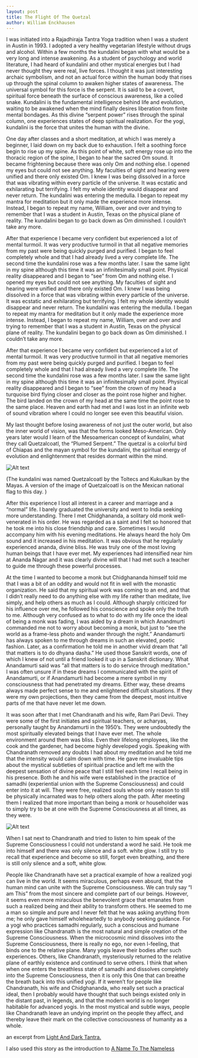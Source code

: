```yaml
---
layout: post
title: The Flight Of The Quetzal
author: William Enckhausen
---
```


I was initiated into a Rajadhiraja Tantra Yoga tradition when I was a student in Austin in 1993.  I adopted a very healthy vegetarian lifestyle without drugs and alcohol. Within a few months the kundalini began with what would be a very long and intense awakening. As a student of psychology and world literature, I had heard of kundalini and other mystical energies but I had never thought they were real, live forces. I thought it was just interesting archaic symbolism, and not an actual force within the human body that rises up through the spinal column to awaken higher states of awareness. The universal symbol for this force is the serpent. It is said to be a covert, spiritual force beneath the surface of conscious awareness, like a coiled snake. Kundalini is the fundamental intelligence behind life and evolution, waiting to be awakened when the mind finally desires liberation from finite mental bondages. As this divine “serpent power” rises through the spinal column, one experiences states of deep spiritual realization. For the yogi, kundalini is the force that unites the human with the divine.

One day after classes and a short meditation, at which I was merely a beginner, I laid down on my back due to exhaustion. I felt a soothing force begin to rise up my spine. As this point of white, soft energy rose up into the thoracic region of the spine, I began to hear the sacred Om sound. It became frightening because there was only Om and nothing else. I opened my eyes but could not see anything. My faculties of sight and hearing were unified and there only existed Om. I knew I was being dissolved in a force that was vibrating within every particle of the universe. It was ecstatic and exhilarating but terrifying. I felt my whole identity would disappear and never return. The kundalini was entering the medulla. I began to repeat my mantra for meditation but it only made the experience more intense. Instead, I began to repeat my name, William, over and over and trying to remember that I was a student in Austin, Texas on the physical plane of reality. The kundalini began to go back down as Om diminished. I couldn’t take any more.

After that experience I became very confident but experienced a lot of mental turmoil. It was very productive turmoil in that all negative memories from my past were being quickly purged and purified. I began to feel completely whole and that I had already lived a very complete life. The second time the kundalini rose was a few months later. I saw the same light in my spine although this time it was an infinitesimally small point. Physical reality disappeared and I began to “see” from Om and nothing else. I opened my eyes but could not see anything. My faculties of sight and hearing were unified and there only existed Om. I knew I was being dissolved in a force that was vibrating within every particle of the universe. It was ecstatic and exhilarating but terrifying. I felt my whole identity would disappear and never return. The kundalini was entering the medulla. I began to repeat my mantra for meditation but it only made the experience more intense. Instead, I began to repeat my name, William, over and over and trying to remember that I was a student in Austin, Texas on the physical plane of reality. The kundalini began to go back down as Om diminished. I couldn’t take any more.

After that experience I became very confident but experienced a lot of mental turmoil. It was very productive turmoil in that all negative memories from my past were being quickly purged and purified. I began to feel completely whole and that I had already lived a very complete life. The second time the kundalini rose was a few months later. I saw the same light in my spine although this time it was an infinitesimally small point. Physical reality disappeared and I began to “see” from the crown of my head a turquoise bird flying closer and closer as the point rose higher and higher. The bird landed on the crown of my head at the same time the point rose to the same place. Heaven and earth had met and I was lost in an infinite web of sound vibration where I could no longer see even this beautiful vision.

My last thought before losing awareness of not just the outer world, but also the inner world of vision, was that the forms looked Meso-American. Only years later would I learn of the Mesoamerican concept of kundalini, what they call Quetzalcoatl, the “Plumed Serpent.” The quetzal is a colorful bird of Chiapas and the mayan symbol for the kundalini, the spiritual energy of evolution and enlightenment that resides dormant within the mind.

![Alt text](https://lh3.googleusercontent.com/826NjE7H0pJGa4WTMU46AHVVKWiaIoH3-YzYMDQL5ukWpBFUbgPkPAAgPiv2Da4F5VJ4bf3gtSZB8NTjRl4NfJV6iZW04K5wbkxTk_-PqawBiOQdsLhpVEq3Z5dAgxRRlRNvwh7MfrOcBvkwVfuncAipGuA-5e4DDumQ1eZh0lelu6ADBxbLjawUbKHKQTq_pNmIJdbM_P-WWnbGLxCFjKUjMVgmE3uM6jCTH7t6aIen8VGxlt4qy5HB6D2NZVAlAAzLNe_aFgWsblc9ACGtusfVukUb9W_AGmAX3y0MEqKDNYCRIBvfp-ARFQqELwODT1Gzkm_FaiEZllymrKws5LIg2-nKXnmnxfVl6XzZ3_jUxHLwzl1WLdejv7hs3qd6QSYYQS0cu6_r0nx15OGK6cPZ8_TKwJ0QRkqyqif5ccyJ_nz6WyJjZ2m9b9681ow8giFAIf_lQU7Ila64DUSfitNW4oIfvoxYPDWdTQfFH_LemLJM0oooyoNBJu7KZsD0lzvlJw2lpaPHnYZjQ62cnAFAms0QgoCEMSRgmxxUGQCMZVpFt0bg5E15xfHGUL6rXpzBlepyoY5nNfYkmY_GYQv3POIeOvS5GscldvbUBBAQo2aJAV4nLYDqIvNhMMuP_dHdVGV7uw4OoM6RI6uDhL-2S8xofTO21Tbn3bU58_xz3Nmg6x5KpBrQaQFv8zjj6qcGEJCJZSdmIcv8DA=w945-h630-no?authuser=0 "quetzal")

(The kundalini was named Quetzalcoatl by the Toltecs and Kukulkan by the Mayas. A version of the image of Quetzalcoatl is on the Mexican national flag to this day. )

After this experience I lost all interest in a career and marriage and a “normal” life. I barely graduated the university and went to India seeking more understanding. There I met Chidghananda, a solitary old monk well-venerated in his order. He was regarded as a saint and I felt so honored that he took me into his close friendship and care. Sometimes I would accompany him with his evening meditations. He always heard the holy Om sound and it increased in his meditation. It was obvious that he regularly experienced ananda, divine bliss. He was truly one of the most loving human beings that I have ever met. My experiences had intensified near him at Ananda Nagar and it was clearly divine will that I had met such a teacher to guide me through these powerful processes.


At the time I wanted to become a monk but Chidghananda himself told me that I was a bit of an oddity and would not fit in well with the monastic organization. He said that my spiritual work was coming to an end, and that I didn’t really need to do anything else with my life rather than meditate, live simply, and help others as much as I could. Although sharply criticized for his influence over me, he followed his conscience and spoke only the truth to me. Although very confused as to what to do with my life once the ideal of being a monk was fading, I was aided by a dream in which Anandmurti commanded me not to worry about becoming a monk, but just to “see the world as a frame-less photo and wander through the night.” Anandamurti has always spoken to me through dreams in such an elevated, poetic fashion. Later, as a confirmation he told me in another vivid dream that “all that matters is to do dhyana dasha.” He used those Sanskrit words, one of which I knew of not until a friend looked it up in a Sanskrit dictionary. What Anandamurti said was “all that matters is to do service through meditation.” I was often unsure if in these dreams I communicated with the spirit of Anandamurti, or if Anandamurti had become a mere symbol in my consciousness that had penetrated my dreams. Either way, these dreams always made perfect sense to me and enlightened difficult situations. If they were my own projections, then they came from the deepest, most intuitive parts of me that have never let me down.

It was soon after that I met Chandranath and his wife, Ram Pari Devii. They were some of the first initiates and spiritual teachers, or acharyas, personally taught by Anandamurti in the 1950’s. They were undoubtedly the most spiritually elevated beings that I have ever met. The whole environment around them was bliss. Even their lifelong employees, like the cook and the gardener, had become highly developed yogis. Speaking with Chandranath removed any doubts I had about my meditation and he told me that the intensity would calm down with time. He gave me invaluable tips about the mystical subtleties of spiritual practice and left me with the deepest sensation of divine peace that I still feel each time I recall being in his presence. Both he and his wife were established in the practice of samadhi (experiential union with the Supreme Consciousness) and could enter into it at will. They were free, realized souls whose only reason to still be physically incarnated was to help others along the path. After meeting them I realized that more important than being a monk or householder was to simply try to be at one with the Supreme Consciousness at all times, as they were.

![Alt text](https://lh3.googleusercontent.com/QYWVGl_upknQGZfz_g4Xh4Wa61iGSrheFaeYO_uqwd_7vgtPeCrqNS8lUCQzXAaPLtu3qN5CUdtD21leVDEQv9xQcQZ8zQVSiyCpOXj7eo7p_CYyzb-elQaV1XpNeRyQrIQxRSi4GcfsfuQEFjHrhoU4cjHxIas1X3X7-BdLtr1f0hRguHZ8H0qakU2D9Sk92GX05TGuykopoFQADTxkmiK0ZEilYKGLStxgPcrlp3Y3OuWjLixDKOSBhCI31no9F_IbVQTAqnodqcF6rimkByPQId9UcAlLOSXhkuI1Qg7uKBgPpxmYpdrS1MALltyaHDZHERmyTfdI_z9XnUzG0Jju1vVV4UnnUOrYymqO7yWi9cdl4FGsJae_iGpy0wW1ejJK7q31rWCT-B76ZmrxQS6FLi70EUUbuyhpvJi7xj1KkGt_qcjdrI61Fn0jyMl-0qeugXZ82pVCBUWVyavwN-k6RIIJ1cjGcroeHjH1R-90ZTT4hrC1TLrEzmRx4x39wqXdN3R0OPBQFuIxNg429_jR8xFmYDLM0PJtdBgkKzfVgVeZR1S9IAd44iUR-SwmPi-RK2gO5gXKV50KjCUuaHGNVwzxPC8GC2iNrMPJJ4C9uBfw1jm5bBryQeFqn2g_K0kokB5ZHaXjymy8N8ZnoIEjVIEV9v242-IACdHFbzQw3Xy9POx0D04x_Uh2K6IL_mKWjGc2nDThRiFRng=w975-h662-no?authuser=0 "chandranath")

When I sat next to Chandranath and tried to listen to him speak of the Supreme Consciousness I could not understand a word he said. He took me into himself and there was only silence and a soft. white glow. I still try to recall that experience and become so still, forget even breathing, and there is still only silence and a soft, white glow.

People like Chandranath have set a practical example of how a realized yogi can live in the world. It seems miraculous, perhaps even absurd, that the human mind can unite with the Supreme Consciousness. We can truly say “I am This” from the most sincere and complete part of our beings. However, it seems even more miraculous the benevolent grace that emanates from such a realized being and their ability to transform others. He seemed to me a man so simple and pure and I never felt that he was asking anything from me; he only gave himself wholeheartedly to anybody seeking guidance. For a yogi who practices samadhi regularly, such a conscious and humane expression like Chandranath is the most natural and simple creation of the Supreme Consciousness. When the microcosmic mind dissolves into the Supreme Consciousness, there is really no ego, nor even I-feeling, that binds one to the relative plane. Many yogis leave their bodies after such experiences. Others, like Chandranath, mysteriously returned to the relative plane of earthly existence and continued to serve others. I think that when when one enters the breathless state of samadhi and dissolves completely into the Supreme Consciousness, then it is only this One that can breathe the breath back into this unified yogi. If it weren’t for people like Chandranath, his wife and Chidghananda, who really set such a practical ideal, then I probably would have thought that such beings existed only in the distant past, in legends, and that the modern world is no longer habitable for advanced yogis. In the most mystical and subtle ways, people like Chandranath leave an undying imprint on the people they affect, and thereby leave their mark on the collective consciousness of humanity as a whole.

an excerpt from <a href="https://workdrive.zoho.com/file/plethe302d7e05406492c885e476efd0cad8c">Light And Dark Tantra.</a>

I also used this story as the introduction to <a href="https://workdrive.zoho.com/file/pleth208ae313cbfd4c60b3481a99c908cdbe">A Name To The Nameless</a>

